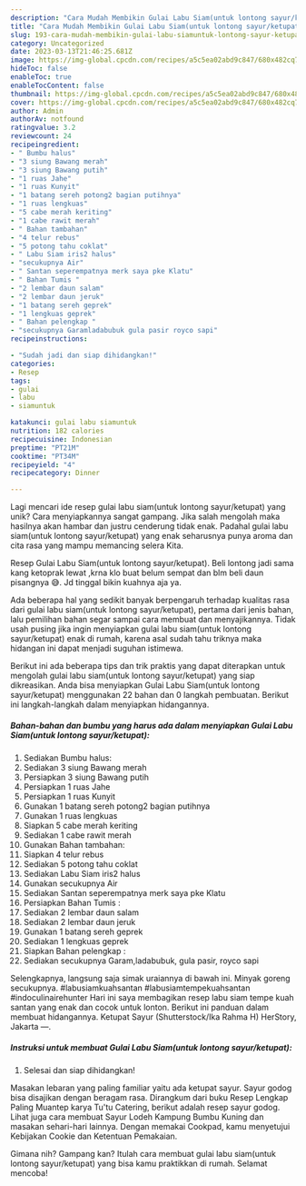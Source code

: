 ```yaml
---
description: "Cara Mudah Membikin Gulai Labu Siam(untuk lontong sayur/ketupat) yang Bisa Manjain Lidah"
title: "Cara Mudah Membikin Gulai Labu Siam(untuk lontong sayur/ketupat) yang Bisa Manjain Lidah"
slug: 193-cara-mudah-membikin-gulai-labu-siamuntuk-lontong-sayur-ketupat-yang-bisa-manjain-lidah
category: Uncategorized
date: 2023-03-13T21:46:25.681Z
image: https://img-global.cpcdn.com/recipes/a5c5ea02abd9c847/680x482cq70/gulai-labu-siamuntuk-lontong-sayurketupat-foto-resep-utama.jpg
hideToc: false
enableToc: true
enableTocContent: false
thumbnail: https://img-global.cpcdn.com/recipes/a5c5ea02abd9c847/680x482cq70/gulai-labu-siamuntuk-lontong-sayurketupat-foto-resep-utama.jpg
cover: https://img-global.cpcdn.com/recipes/a5c5ea02abd9c847/680x482cq70/gulai-labu-siamuntuk-lontong-sayurketupat-foto-resep-utama.jpg
author: Admin
authorAv: notfound
ratingvalue: 3.2
reviewcount: 24
recipeingredient:
- " Bumbu halus"
- "3 siung Bawang merah"
- "3 siung Bawang putih"
- "1 ruas Jahe"
- "1 ruas Kunyit"
- "1 batang sereh potong2 bagian putihnya"
- "1 ruas lengkuas"
- "5 cabe merah keriting"
- "1 cabe rawit merah"
- " Bahan tambahan"
- "4 telur rebus"
- "5 potong tahu coklat"
- " Labu Siam iris2 halus"
- "secukupnya Air"
- " Santan seperempatnya merk saya pke Klatu"
- " Bahan Tumis "
- "2 lembar daun salam"
- "2 lembar daun jeruk"
- "1 batang sereh geprek"
- "1 lengkuas geprek"
- " Bahan pelengkap "
- "secukupnya Garamladabubuk gula pasir royco sapi"
recipeinstructions:

- "Sudah jadi dan siap dihidangkan!"
categories:
- Resep
tags:
- gulai
- labu
- siamuntuk

katakunci: gulai labu siamuntuk 
nutrition: 182 calories
recipecuisine: Indonesian
preptime: "PT21M"
cooktime: "PT34M"
recipeyield: "4"
recipecategory: Dinner

---
```





Lagi mencari ide resep gulai labu siam(untuk lontong sayur/ketupat) yang unik? Cara menyiapkannya sangat gampang. Jika salah mengolah maka hasilnya akan hambar dan justru cenderung tidak enak. Padahal gulai labu siam(untuk lontong sayur/ketupat) yang enak seharusnya punya aroma dan cita rasa yang mampu memancing selera Kita.





Resep Gulai Labu Siam(untuk lontong sayur/ketupat). Beli lontong jadi sama kang ketoprak lewat ,krna klo buat belum sempat dan blm beli daun pisangnya 😅. Jd tinggal bikin kuahnya aja ya.

Ada beberapa hal yang sedikit banyak berpengaruh terhadap kualitas rasa dari gulai labu siam(untuk lontong sayur/ketupat), pertama dari jenis bahan, lalu pemilihan bahan segar sampai cara membuat dan menyajikannya. Tidak usah pusing jika ingin menyiapkan gulai labu siam(untuk lontong sayur/ketupat) enak di rumah, karena asal sudah tahu triknya maka hidangan ini dapat menjadi suguhan istimewa.






Berikut ini ada beberapa tips dan trik praktis yang dapat diterapkan untuk mengolah gulai labu siam(untuk lontong sayur/ketupat) yang siap dikreasikan. Anda bisa menyiapkan Gulai Labu Siam(untuk lontong sayur/ketupat) menggunakan 22 bahan dan 0 langkah pembuatan. Berikut ini langkah-langkah dalam menyiapkan hidangannya.

<!--inarticleads1-->

##### Bahan-bahan dan bumbu yang harus ada dalam menyiapkan Gulai Labu Siam(untuk lontong sayur/ketupat):

1. Sediakan  Bumbu halus:
1. Sediakan 3 siung Bawang merah
1. Persiapkan 3 siung Bawang putih
1. Persiapkan 1 ruas Jahe
1. Persiapkan 1 ruas Kunyit
1. Gunakan 1 batang sereh potong2 bagian putihnya
1. Gunakan 1 ruas lengkuas
1. Siapkan 5 cabe merah keriting
1. Sediakan 1 cabe rawit merah
1. Gunakan  Bahan tambahan:
1. Siapkan 4 telur rebus
1. Sediakan 5 potong tahu coklat
1. Sediakan  Labu Siam iris2 halus
1. Gunakan secukupnya Air
1. Sediakan  Santan seperempatnya merk saya pke Klatu
1. Persiapkan  Bahan Tumis :
1. Sediakan 2 lembar daun salam
1. Sediakan 2 lembar daun jeruk
1. Gunakan 1 batang sereh geprek
1. Sediakan 1 lengkuas geprek
1. Siapkan  Bahan pelengkap :
1. Sediakan secukupnya Garam,ladabubuk, gula pasir, royco sapi


Selengkapnya, langsung saja simak uraiannya di bawah ini. Minyak goreng secukupnya. #labusiamkuahsantan #labusiamtempekuahsantan #indoculinairehunter Hari ini saya membagikan resep labu siam tempe kuah santan yang enak dan cocok untuk lonton. Berikut ini panduan dalam membuat hidangannya. Ketupat Sayur (Shutterstock/Ika Rahma H) HerStory, Jakarta —. 

<!--inarticleads2-->

##### Instruksi untuk membuat Gulai Labu Siam(untuk lontong sayur/ketupat):


1. Selesai dan siap dihidangkan!

Masakan lebaran yang paling familiar yaitu ada ketupat sayur. Sayur godog bisa disajikan dengan beragam rasa. Dirangkum dari buku Resep Lengkap Paling Muantep karya Tu&#39;tu Catering, berikut adalah resep sayur godog. Lihat juga cara membuat Sayur Lodeh Kampung Bumbu Kuning dan masakan sehari-hari lainnya. Dengan memakai Cookpad, kamu menyetujui Kebijakan Cookie dan Ketentuan Pemakaian. 

Gimana nih? Gampang kan? Itulah cara membuat gulai labu siam(untuk lontong sayur/ketupat) yang bisa kamu praktikkan di rumah. Selamat mencoba!
